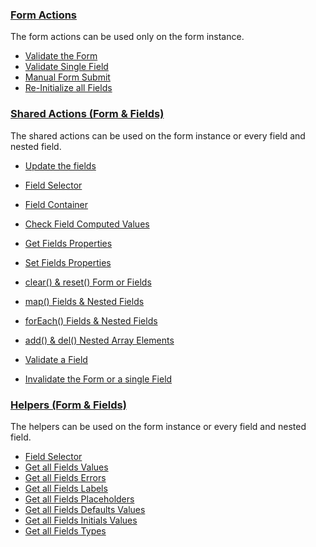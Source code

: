 ### [Form Actions](form.md)
  The form actions can be used only on the form instance.

  * [Validate the Form](form.md#validate-the-form)
  * [Validate Single Field](form.md#validate-single-field)
  * [Manual Form Submit](form.md#manual-form-submit)
  * [Re-Initialize all Fields](form.md#re-init-all-fields)


### [Shared Actions (Form & Fields)](shared.md)
  The shared actions can be used on the form instance or every field and nested field.

  * [Update the fields](shared.md#update-the-fields)
  * [Field Selector](shared.md#field-selector)
  * [Field Container](shared.md#field-container)
  * [Check Field Computed Values](shared.md#check-field-computed-values)


  * [Get Fields Properties](shared.md#get-fields-properties)
  * [Set Fields Properties](shared.md#set-fields-properties)


  * [clear() & reset() Form or Fields](shared.md#clear--reset-form-or-fields)
  * [map() Fields & Nested Fields](shared.md#map-fields--nested-fields)
  * [forEach() Fields & Nested Fields](shared.md#foreach-fields--nested-fields)
  * [add() & del() Nested Array Elements](shared.md#add--del-nested-array-elements)


  * [Validate a Field](shared.md#validate-a-field)
  * [Invalidate the Form or a single Field](shared.md#invalidate-the-form-or-a-single-field)


### [Helpers (Form & Fields)](helpers.md)
  The helpers can be used on the form instance or every field and nested field.

  * [Field Selector](#field-selector)
  * [Get all Fields Values](#get-all-fields-values)
  * [Get all Fields Errors](#get-all-fields-errors)
  * [Get all Fields Labels](#get-all-fields-labels)
  * [Get all Fields Placeholders](#get-all-fields-placeholders)
  * [Get all Fields Defaults Values](#get-all-fields-defaults-values)
  * [Get all Fields Initials Values](#get-all-fields-initials-values)
  * [Get all Fields Types](#get-all-fields-types)
